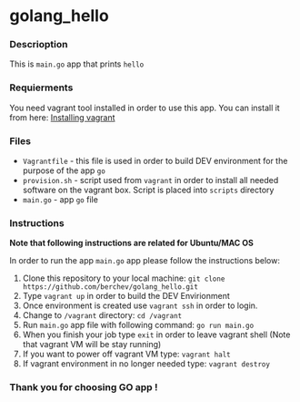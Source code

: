 # golang_hello

### Descrioption 

This is `main.go` app that prints `hello`

### Requierments

You need vagrant tool installed in order to use this app.
You can install it from here: [Installing vagrant](https://www.vagrantup.com/docs/installation/)

### Files
- `Vagrantfile` - this file is used in order to build DEV environment for the purpose of the app `go`
- `provision.sh` - script used from `vagrant` in order to install all needed software on the vagrant box. Script is placed into `scripts` directory
- `main.go` - app `go` file

### Instructions
**Note that following instructions are related for Ubuntu/MAC OS**

In order to run the app `main.go` app please follow the instructions below:

1. Clone this repository to your local machine: `git clone https://github.com/berchev/golang_hello.git`
2. Type `vagrant up` in order to build the DEV Envirionment
3. Once environment is created use `vagrant ssh` in order to login.
4. Change to `/vagrant` directory: `cd /vagrant`
5. Run `main.go` app file with following command: `go run main.go`
6. When you finish your job type `exit` in order to leave vagrant shell (Note that vagrant VM will be stay running)
7. If you want to power off vagrant VM type: `vagrant halt`
8. If vagrant environment in no longer needed type: `vagrant destroy`


### Thank you for choosing GO app !

